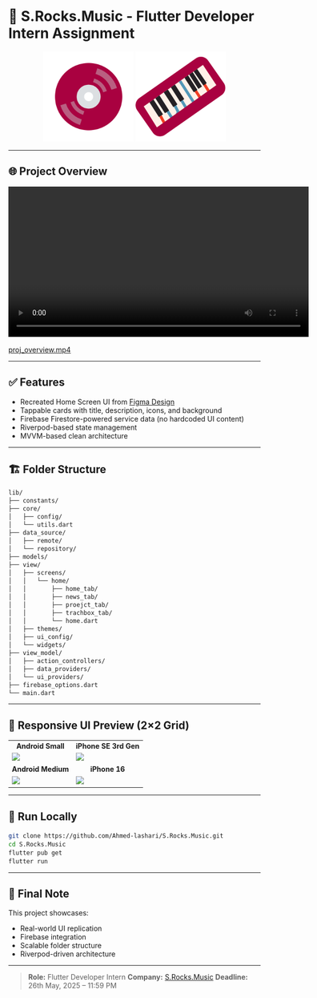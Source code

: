 
# 🎵 S.Rocks.Music - Flutter Developer Intern Assignment

<p align="center">
  <!-- Logo from assets -->
  <img src="assets/all_icons/layers/Layer_1.png" alt="S.Rocks.Music Logo" width="180"/>
  <img src="assets/all_icons/layers/Layer_2.svg" alt="S.Rocks.Music Logo" width="180"/>
</p>

---

## 🌐 Project Overview

<p align="center">
  
  <video width="600" controls>
    <source src="https://github.com/Ahmed-lashari/S.Rocks.Music/blob/main/assets/assignment_overview/assignment_overview.mp4" type="video/mp4">
  </video>
</p>


[proj_overview.mp4](https://github.com/Ahmed-lashari/S.Rocks.Music/blob/main/assets/assignment_overview/assignment_overview.mp4)

---

## ✅ Features

- Recreated Home Screen UI from [Figma Design](https://www.figma.com/design/YAsYsNFGxmoauPpSLrUMtF/Assignment---Flutter?node-id=0-1)
- Tappable cards with title, description, icons, and background
- Firebase Firestore-powered service data (no hardcoded UI content)
- Riverpod-based state management
- MVVM-based clean architecture

---

## 🏗️ Folder Structure

```plaintext
lib/
├── constants/
├── core/
│   ├── config/
│   └── utils.dart
├── data_source/
│   ├── remote/
│   └── repository/
├── models/
├── view/
│   ├── screens/
│   │   └── home/
│   │       ├── home_tab/
│   │       ├── news_tab/
│   │       ├── proejct_tab/
│   │       ├── trachbox_tab/
│   │       └── home.dart
│   ├── themes/
│   ├── ui_config/
│   └── widgets/
├── view_model/
│   ├── action_controllers/
│   ├── data_providers/
│   └── ui_providers/
├── firebase_options.dart
└── main.dart
````

---

## 🧪 Responsive UI Preview (2×2 Grid)

<table>
  <tr>
    <td align="center"><strong>Android Small</strong></td>
    <td align="center"><strong>iPhone SE 3rd Gen</strong></td>
  </tr>
  <tr>
    <td><img src="assets/ss/android-small.png" width="300"/></td>
    <td><img src="assets/ss/iPhone-se-3rd-gen.png" width="300"/></td>
  </tr>
  <tr>
    <td align="center"><strong>Android Medium</strong></td>
    <td align="center"><strong>iPhone 16</strong></td>
  </tr>
  <tr>
    <td><img src="assets/ss/android-medium.png" width="300"/></td>
    <td><img src="assets/ss/iPhone-16.png" width="300"/></td>
  </tr>
</table>


---

## 🚀 Run Locally

```bash
git clone https://github.com/Ahmed-lashari/S.Rocks.Music.git
cd S.Rocks.Music
flutter pub get
flutter run
```

---

## 🙌 Final Note

This project showcases:

* Real-world UI replication
* Firebase integration
* Scalable folder structure
* Riverpod-driven architecture

---

> **Role:** Flutter Developer Intern
> **Company:** [S.Rocks.Music](https://www.srocksmusic.studio/)
> **Deadline:** 26th May, 2025 – 11:59 PM



